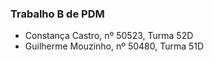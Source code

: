 ### Trabalho B de PDM

- Constança Castro, nº 50523, Turma 52D
- Guilherme Mouzinho, nº 50480, Turma 51D
